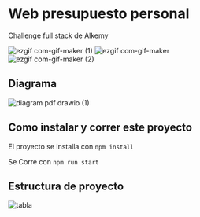 # Web presupuesto personal

Challenge full stack de Alkemy

![ezgif com-gif-maker (1)](https://user-images.githubusercontent.com/65172128/136711227-7b17b934-d7a4-4a1e-b777-82df77ac6f6f.gif) 
![ezgif com-gif-maker](https://user-images.githubusercontent.com/65172128/136711277-2e3d8a54-6d5a-47f3-880b-2a4abe761557.gif)
![ezgif com-gif-maker (2)](https://user-images.githubusercontent.com/65172128/136711392-f4c0f66e-7bf0-4869-9adc-502fae4cfb5d.gif)

## Diagrama

![diagram pdf drawio (1)](https://user-images.githubusercontent.com/65172128/136712301-1c258d52-8067-4844-a36b-61890e4d8485.png)

## Como instalar y correr este proyecto

El proyecto se installa con ```npm install```

Se Corre con ```npm run start```

## Estructura de proyecto

![tabla](https://user-images.githubusercontent.com/65172128/136712834-e72958d7-5636-4d64-a57f-4b598f2a7390.jpg)
